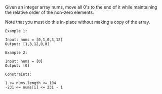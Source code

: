 Given an integer array nums, move all 0's to the end of it while maintaining the relative order of the non-zero elements.

Note that you must do this in-place without making a copy of the array.

 ```text
Example 1:

Input: nums = [0,1,0,3,12]
Output: [1,3,12,0,0]
```

```text
Example 2:

Input: nums = [0]
Output: [0]
```

```text
Constraints:

1 <= nums.length <= 104
-231 <= nums[i] <= 231 - 1
```
 